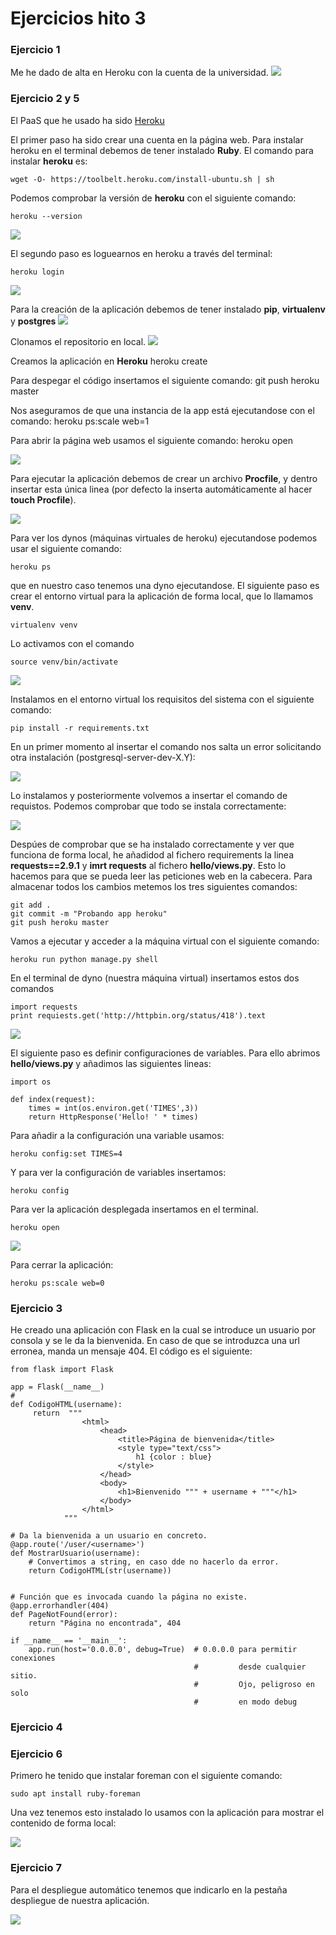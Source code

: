 # Ejercicios hito 3 #

### Ejercicio 1 ###
Me he dado de alta en Heroku con la cuenta de la universidad.
![](capturas/registroheroku.png)

### Ejercicio 2 y 5 ###
El PaaS que he usado ha sido [Heroku](https://dashboard.heroku.com/apps)

El primer paso ha sido crear una cuenta en la página web. Para instalar heroku en el terminal debemos de tener instalado **Ruby**. El comando para instalar **heroku** es:

    wget -O- https://toolbelt.heroku.com/install-ubuntu.sh | sh

Podemos comprobar la versión de **heroku** con el siguiente comando:

    heroku --version

![](capturas/herokuversion.png)

El segundo paso es loguearnos en heroku a través del terminal:

    heroku login

![](capturas/herokulogin.png)

Para la creación de la aplicación debemos de tener instalado **pip**, **virtualenv** y **postgres**
![](capturas/psqlpipvirtualenv.png)

Clonamos el repositorio en local.
![](capturas/clonarapp.png)

Creamos la aplicación en **Heroku**
    heroku create

Para despegar el código insertamos el siguiente comando:
    git push heroku master

Nos aseguramos de que una instancia de la app está ejecutandose con el comando:
    heroku ps:scale web=1

Para abrir la página web usamos el siguiente comando:
    heroku open

![](capturas/herokuopen.png)

Para ejecutar la aplicación debemos de crear un archivo **Procfile**, y dentro insertar esta única linea (por defecto la inserta automáticamente al hacer **touch Procfile**).

![](capturas/crearprocfile.png)

Para ver los dynos (máquinas virtuales de heroku) ejecutandose podemos usar el siguiente comando:

    heroku ps

que en nuestro caso tenemos una dyno ejecutandose.
El siguiente paso es crear el entorno virtual para la aplicación de forma local, que lo llamamos **venv**.

    virtualenv venv

Lo activamos con el comando

    source venv/bin/activate

![](capturas/crearvirtualenvvenv.png)

Instalamos en el entorno virtual los requisitos del sistema con el siguiente comando:

    pip install -r requirements.txt

En un primer momento al insertar el comando nos salta un error solicitando otra instalación (postgresql-server-dev-X.Y):

![](capturas/requirements1.png)

Lo instalamos y posteriormente volvemos a insertar el comando de requistos. Podemos comprobar que todo se instala correctamente:

![](capturas/requirements2.png)

Despúes de comprobar que se ha instalado correctamente y ver que funciona de forma local, he añadidod al fichero requirements la linea **requests==2.9.1** y **imrt requests** al fichero **hello/views.py**. Esto lo hacemos para que se pueda leer las peticiones web en la cabecera.
Para almacenar todos los cambios metemos los tres siguientes comandos:

    git add .
    git commit -m "Probando app heroku"
    git push heroku master

Vamos a ejecutar y acceder a la máquina virtual con el siguiente comando:

    heroku run python manage.py shell

En el terminal de dyno (nuestra máquina virtual) insertamos estos dos comandos

    import requests
    print requiests.get('http://httpbin.org/status/418').text

![](capturas/funcionamientodyno.png)

El siguiente paso es definir configuraciones de variables. Para ello abrimos **hello/views.py** y añadimos las siguientes lineas:

    import os

    def index(request):
        times = int(os.environ.get('TIMES',3))
        return HttpResponse('Hello! ' * times)

Para añadir a la configuración una variable usamos:

    heroku config:set TIMES=4

Y para ver la configuración de variables insertamos:

    heroku config

Para ver la aplicación desplegada insertamos en el terminal.

    heroku open

![](capturas/desplegada.png)

Para cerrar la aplicación:

    heroku ps:scale web=0

### Ejercicio 3 ###
He creado una aplicación con Flask en la cual se introduce un usuario por consola y se le da la bienvenida.
En caso de que se introduzca una url erronea, manda un mensaje 404. El código es el siguiente:

    from flask import Flask

    app = Flask(__name__)
    #
    def CodigoHTML(username):
         return  """
                    <html>
                        <head>
                            <title>Página de bienvenida</title>
                            <style type="text/css">
                                h1 {color : blue}
                            </style>
                        </head>
                        <body>
                            <h1>Bienvenido """ + username + """</h1>
                        </body>
                    </html>
                """

    # Da la bienvenida a un usuario en concreto.
    @app.route('/user/<username>')
    def MostrarUsuario(username):
        # Convertimos a string, en caso dde no hacerlo da error.
        return CodigoHTML(str(username))


    # Función que es invocada cuando la página no existe.
    @app.errorhandler(404)
    def PageNotFound(error):
        return "Página no encontrada", 404

    if __name__ == '__main__':
        app.run(host='0.0.0.0', debug=True)  # 0.0.0.0 para permitir conexiones
                                             #         desde cualquier sitio.
                                             #         Ojo, peligroso en solo
                                             #         en modo debug

### Ejercicio 4 ###

### Ejercicio 6 ###
Primero he tenido que instalar foreman con el siguiente comando:

    sudo apt install ruby-foreman

Una vez tenemos esto instalado lo usamos con la aplicación para mostrar el contenido de forma local:

![](capturas/foreman.png)

### Ejercicio 7 ###
Para el despliegue automático tenemos que indicarlo en la pestaña despliegue de nuestra aplicación.

![](capturas/despliegueautomatico.png)
